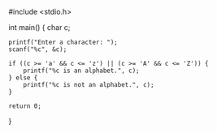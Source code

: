 #include <stdio.h>

int main() {
    char c;

    printf("Enter a character: ");
    scanf("%c", &c);

    if ((c >= 'a' && c <= 'z') || (c >= 'A' && c <= 'Z')) {
        printf("%c is an alphabet.", c);
    } else {
        printf("%c is not an alphabet.", c);
    }

    return 0;
}
